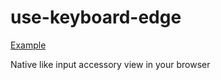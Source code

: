# use-keyboard-edge

[Example](https://dzinlife.github.io/use-keyboard-edge/)

Native like input accessory view in your browser
